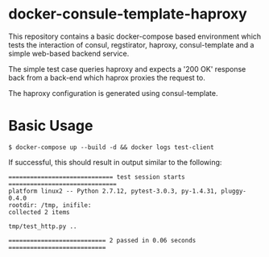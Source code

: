 # docker-consule-template-haproxy

This repository contains a basic docker-compose based environment which tests the interaction of consul, regstirator, haproxy, consul-template and a simple web-based backend service.

The simple test case queries haproxy and expects a '200 OK' response back from a back-end which haprox proxies the request to.

The haproxy configuration is generated using consul-template.

# Basic Usage

```
$ docker-compose up --build -d && docker logs test-client
```

If successful, this should result in output similar to the following:

```
============================= test session starts ==============================
platform linux2 -- Python 2.7.12, pytest-3.0.3, py-1.4.31, pluggy-0.4.0
rootdir: /tmp, inifile: 
collected 2 items

tmp/test_http.py ..

=========================== 2 passed in 0.06 seconds ===========================
```

